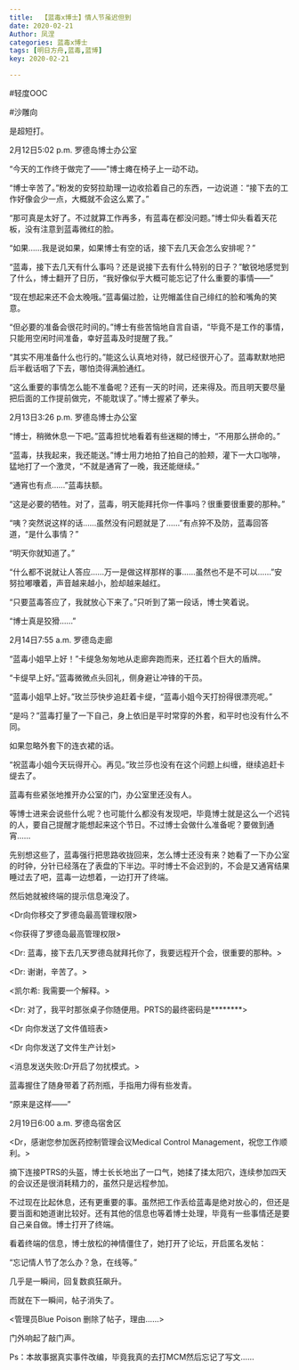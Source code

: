 ```yaml
---
title:  【蓝毒x博士】情人节虽迟但到
date: 2020-02-21
Author: 凤涅
categories: 蓝毒x博士
tags: [明日方舟,蓝毒,蓝博]
key: 2020-02-21

---
```


\#轻度OOC

\#沙雕向


是超短打。

2月12日5:02 p.m. 罗德岛博士办公室

“今天的工作终于做完了——”博士瘫在椅子上一动不动。

“博士辛苦了。”粉发的安努拉助理一边收拾着自己的东西，一边说道：“接下去的工作好像会少一点，大概就不会这么累了。”

“那可真是太好了。不过就算工作再多，有蓝毒在都没问题。”博士仰头看着天花板，没有注意到蓝毒微红的脸。

“如果……我是说如果，如果博士有空的话，接下去几天会怎么安排呢？”

“蓝毒，接下去几天有什么事吗？还是说接下去有什么特别的日子？”敏锐地感觉到了什么，博士翻开了日历，“我好像似乎大概可能忘记了什么重要的事情——”

“现在想起来还不会太晚哦。”蓝毒偏过脸，让兜帽盖住自己绯红的脸和嘴角的笑意。

“但必要的准备会很花时间的。”博士有些苦恼地自言自语，“毕竟不是工作的事情，只能用空闲时间准备，幸好蓝毒及时提醒了我。”

“其实不用准备什么也行的。”能这么认真地对待，就已经很开心了。蓝毒默默地把后半截话咽了下去，哪怕烫得满脸通红。

“这么重要的事情怎么能不准备呢？还有一天的时间，还来得及。而且明天要尽量把后面的工作提前做完，不能耽误了。”博士握紧了拳头。



2月13日3:26 p.m. 罗德岛博士办公室

“博士，稍微休息一下吧。”蓝毒担忧地看着有些迷糊的博士，“不用那么拼命的。”

“蓝毒，扶我起来，我还能送。”博士用力地拍了拍自己的脸颊，灌下一大口咖啡，猛地打了一个激灵，“不就是通宵了一晚，我还能继续。”

“通宵也有点……”蓝毒扶额。

“这是必要的牺牲。对了，蓝毒，明天能拜托你一件事吗？很重要很重要的那种。”

“咦？突然说这样的话……虽然没有问题就是了……”有点猝不及防，蓝毒回答道，“是什么事情？”

“明天你就知道了。”

“什么都不说就让人答应……万一是做这样那样的事……虽然也不是不可以……”安努拉嘟囔着，声音越来越小，脸却越来越红。

“只要蓝毒答应了，我就放心下来了。”只听到了第一段话，博士笑着说。

“博士真是狡猾……”



2月14日7:55 a.m. 罗德岛走廊

“蓝毒小姐早上好！”卡缇急匆匆地从走廊奔跑而来，还扛着个巨大的盾牌。

“卡缇早上好。”蓝毒微微点头回礼，侧身避让冲锋的干员。

“蓝毒小姐早上好。”玫兰莎快步追赶着卡缇，“蓝毒小姐今天打扮得很漂亮呢。”

“是吗？”蓝毒打量了一下自己，身上依旧是平时常穿的外套，和平时也没有什么不同。

如果忽略外套下的连衣裙的话。

“祝蓝毒小姐今天玩得开心。再见。”玫兰莎也没有在这个问题上纠缠，继续追赶卡缇去了。

蓝毒有些紧张地推开办公室的门，办公室里还没有人。

等博士进来会说些什么呢？也可能什么都没有发现吧，毕竟博士就是这么一个迟钝的人，要自己提醒才能想起来这个节日。不过博士会做什么准备呢？要做到通宵……

先别想这些了，蓝毒强行把思路收拢回来，怎么博士还没有来？她看了一下办公室的时钟，分针已经落在了表盘的下半边。平时博士不会迟到的，不会是又通宵结果睡过去了吧，蓝毒一边想着，一边打开了终端。

然后她就被终端的提示信息淹没了。

&lt;Dr向你移交了罗德岛最高管理权限&gt;

&lt;你获得了罗德岛最高管理权限&gt;

&lt;Dr: 蓝毒，接下去几天罗德岛就拜托你了，我要远程开个会，很重要的那种。&gt;

&lt;Dr: 谢谢，辛苦了。&gt;

&lt;凯尔希: 我需要一个解释。&gt;

&lt;Dr: 对了，我平时那张桌子你随便用。PRTS的最终密码是********&gt;

&lt;Dr 向你发送了文件值班表&gt;

&lt;Dr 向你发送了文件生产计划&gt;

&lt;消息发送失败:Dr开启了勿扰模式。&gt;

蓝毒握住了随身带着了药剂瓶，手指用力得有些发青。

“原来是这样——”



2月19日6:00 a.m. 罗德岛宿舍区

&lt;Dr，感谢您参加医药控制管理会议Medical Control Management，祝您工作顺利。&gt;

摘下连接PTRS的头盔，博士长长地出了一口气，她揉了揉太阳穴，连续参加四天的会议还是很消耗精力的，虽然只是远程参加。

不过现在比起休息，还有更重要的事。虽然把工作丢给蓝毒是绝对放心的，但还是要当面和她道谢比较好。还有其他的信息也等着博士处理，毕竟有一些事情还是要自己亲自做。博士打开了终端。

看着终端的信息，博士放松的神情僵住了，她打开了论坛，开启匿名发帖：

“忘记情人节了怎么办？急，在线等。”

几乎是一瞬间，回复数疯狂飙升。

而就在下一瞬间，帖子消失了。

&lt;管理员Blue Poison 删除了帖子，理由……&gt;

门外响起了敲门声。



Ps：本故事据真实事件改编，毕竟我真的去打MCM然后忘记了写文……